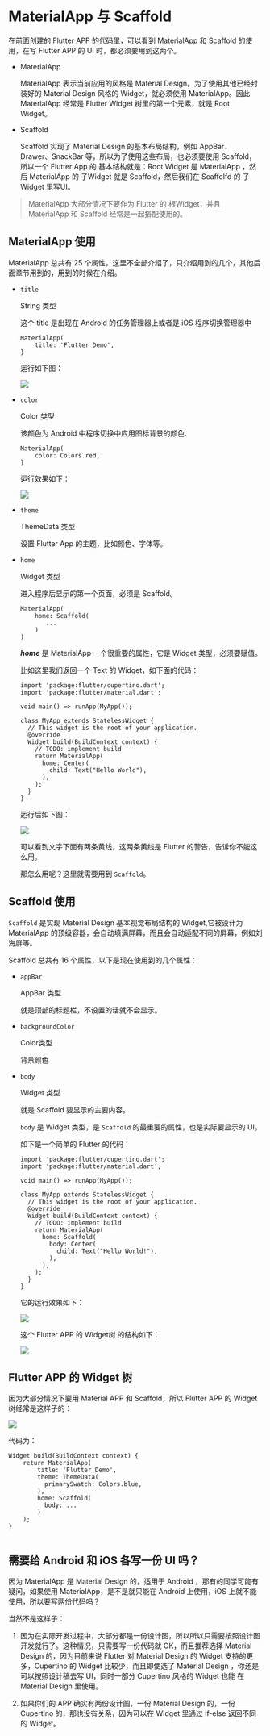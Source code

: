 # MaterialApp 与 Scaffold

在前面创建的 Flutter APP 的代码里，可以看到 MaterialApp 和 Scaffold 的使用，在写 Flutter APP 的 UI 时，都必须要用到这两个。

*   MaterialApp
    
    MaterialApp 表示当前应用的风格是 Material Design。为了使用其他已经封装好的 Material Design 风格的 Widget，就必须使用 MaterialApp。因此 MaterialApp 经常是 Flutter Widget 树里的第一个元素，就是 Root Widget。
    
*   Scaffold
    
    Scaffold 实现了 Material Design 的基本布局结构，例如 AppBar、Drawer、SnackBar 等，所以为了使用这些布局，也必须要使用 Scaffold，所以一个 Flutter App 的 基本结构就是：Root Widget 是 MaterialApp ，然后 MaterialApp 的 子Widget 就是 Scaffold，然后我们在 Scaffolfd 的 子Widget 里写UI。
    

> MaterialApp 大部分情况下要作为 Flutter 的 根Widget，并且 MaterialApp 和 Scaffold 经常是一起搭配使用的。

## MaterialApp 使用

MaterialApp 总共有 25 个属性，这里不全部介绍了，只介绍用到的几个，其他后面章节用到的，用到的时候在介绍。

*   `title`
    
    String 类型
    
    这个 title 是出现在 Android 的任务管理器上或者是 iOS 程序切换管理器中
    
    ```
    MaterialApp(
        title: 'Flutter Demo',
    }
    
    ```
    
    运行如下图：
    
    ![](//images.weserv.nl/?url=user-gold-cdn.xitu.io/2019/4/9/169fff2a6dbdaa14?w=469&h=848&f=png&s=83284)
    
*   `color`
    
    Color 类型
    
    该颜色为 Android 中程序切换中应用图标背景的颜色.
    
    ```
    MaterialApp(
        color: Colors.red,
    }
    
    ```
    
    运行效果如下：
    
    ![](//images.weserv.nl/?url=user-gold-cdn.xitu.io/2019/4/9/169fff30a026fe6f?w=469&h=848&f=png&s=82527)
    
*   `theme`
    
    ThemeData 类型
    
    设置 Flutter App 的主题，比如颜色、字体等。
    
*   `home`
    
    Widget 类型
    
    进入程序后显示的第一个页面，必须是 Scaffold。
    
    ```
    MaterialApp(
        home: Scaffold(
           ...
        )
    )    
    
    ```
    
    _**home**_ 是 MaterialApp 一个很重要的属性，它是 Widget 类型，必须要赋值。
    
    比如这里我们返回一个 Text 的 Widget，如下面的代码：
    
    ```
    import 'package:flutter/cupertino.dart';
    import 'package:flutter/material.dart';
    
    void main() => runApp(MyApp());
    
    class MyApp extends StatelessWidget {
      // This widget is the root of your application.
      @override
      Widget build(BuildContext context) {
        // TODO: implement build
        return MaterialApp(
          home: Center(
            child: Text("Hello World"),
          ),
        );
      }
    }
    
    ```
    
    运行后如下图：
    
    ![](//images.weserv.nl/?url=user-gold-cdn.xitu.io/2019/4/9/16a0000dbd87776f?w=354&h=702&f=png&s=26241)
    
    可以看到文字下面有两条黄线，这两条黄线是 Flutter 的警告，告诉你不能这么用。
    
    那怎么用呢？这里就需要用到 `Scaffold`。
    

## Scaffold 使用

`Scaffold` 是实现 Material Design 基本视觉布局结构的 Widget,它被设计为 MaterialApp 的顶级容器，会自动填满屏幕，而且会自动适配不同的屏幕，例如刘海屏等。

Scaffold 总共有 16 个属性，以下是现在使用到的几个属性：

*   `appBar`
    
    AppBar 类型
    
    就是顶部的标题栏，不设置的话就不会显示。
    
*   `backgroundColor`
    
    Color类型
    
    背景颜色
    
*   `body`
    
    Widget 类型
    
    就是 Scaffold 要显示的主要内容。
    
    `body` 是 Widget 类型，是 `Scaffold` 的最重要的属性，也是实际要显示的 UI。
    
    如下是一个简单的 Flutter 的代码：
    
    ```
    import 'package:flutter/cupertino.dart';
    import 'package:flutter/material.dart';
    
    void main() => runApp(MyApp());
    
    class MyApp extends StatelessWidget {
      // This widget is the root of your application.
      @override
      Widget build(BuildContext context) {
        // TODO: implement build
        return MaterialApp(
          home: Scaffold(
            body: Center(
              child: Text("Hello World!"),
            ),
          ),
        );
      }
    }
    
    ```
    
    它的运行效果如下：
    
    ![](//images.weserv.nl/?url=user-gold-cdn.xitu.io/2019/4/9/16a00007ba4f8e27?w=354&h=702&f=png&s=24883)
    
    这个 Flutter APP 的 Widget树 的结构如下：
    
    ![](//images.weserv.nl/?url=user-gold-cdn.xitu.io/2019/3/3/16941a66024d638d?w=960&h=720&f=png&s=11687)
    

## Flutter APP 的 Widget 树

因为大部分情况下要用 Material APP 和 Scaffold，所以 Flutter APP 的 Widget 树经常是这样子的：

![](//images.weserv.nl/?url=user-gold-cdn.xitu.io/2019/3/16/16985f2580c6a945?w=337&h=422&f=png&s=8250)

代码为：

```
Widget build(BuildContext context) {
    return MaterialApp(
        title: 'Flutter Demo',
        theme: ThemeData(
          primarySwatch: Colors.blue,
        ),
        home: Scaffold(
          body: ...
        )
    );
}


```

## 需要给 Android 和 iOS 各写一份 UI 吗？

因为 MaterialApp 是 Material Design 的，适用于 Android ，那有的同学可能有疑问，如果使用 MaterialApp，是不是就只能在 Android 上使用，iOS 上就不能使用，所以要写两份代码吗？

当然不是这样子：

1.  因为在实际开发过程中，大部分都是一份设计图，所以所以只需要按照设计图开发就行了。这种情况，只需要写一份代码就 OK，而且推荐选择 Material Design 的，因为目前来说 Flutter 对 Material Design 的 Widget 支持的更多，Cupertino 的 Widget 比较少，而且即使选了 Material Design ，你还是可以按照设计稿去写 UI，同时一部分 Cupertino 风格的 Widget 也能 在 Material Design 里使用。
    
2.  如果你们的 APP 确实有两份设计图，一份 Material Design 的，一份 Cupertino 的，那也没有关系，因为可以在 Widget 里通过 if-else 返回不同的 Widget。